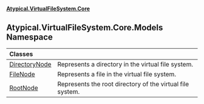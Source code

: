 #### [Atypical.VirtualFileSystem.Core](Atypical.VirtualFileSystem.Core.md 'Atypical.VirtualFileSystem.Core')

## Atypical.VirtualFileSystem.Core.Models Namespace

| Classes | |
| :--- | :--- |
| [DirectoryNode](Atypical.VirtualFileSystem.Core.Models.DirectoryNode.md 'Atypical.VirtualFileSystem.Core.Models.DirectoryNode') | Represents a directory in the virtual file system. |
| [FileNode](Atypical.VirtualFileSystem.Core.Models.FileNode.md 'Atypical.VirtualFileSystem.Core.Models.FileNode') | Represents a file in the virtual file system. |
| [RootNode](Atypical.VirtualFileSystem.Core.Models.RootNode.md 'Atypical.VirtualFileSystem.Core.Models.RootNode') | Represents the root directory of the virtual file system. |

